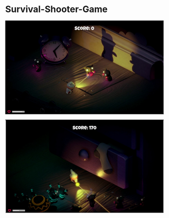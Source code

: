 # Survival-Shooter-Game


![01](https://github.com/Minyonlew/Survival-shooter-game/blob/master/01.PNG)



![02](https://github.com/Minyonlew/Survival-shooter-game/blob/master/02.PNG)
